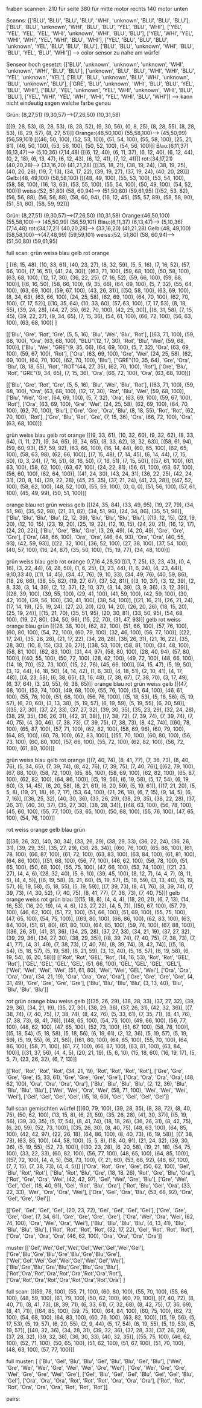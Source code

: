 fraben scannen:
210 für seite
380 für mitte
motor rechts
140
motor unten


Scanns:
[['BLU', 'BLU', 'BLU', 'BLU', 'WHI', 'unknown', 'BLU', 'BLU', 'BLU'], 
['BLU', 'BLU', 'unknown', 'WHI', 'BLU', 'BLU', 'YEL', 'BLU', 'WHI'], 
['YEL', 'YEL', 'YEL', 'YEL', 'WHI', 'unknown', 'WHI', 'BLU', 'BLU'], 
['YEL', 'WHI', 'YEL', 'WHI', 'WHI', 'YEL', 'WHI', 'BLU', 'WHI'],
 ['YEL', 'BLU', 'BLU', 'BLU', 'unknown', 'YEL', 'BLU', 'BLU', 'BLU'], 
['BLU', 'BLU', 'unknown', 'WHI', 'BLU', 'BLU', 'YEL', 'BLU', 'WHI']]
--> color sensor zu nahe am würfel

Senseor hoch gesetzt:
[['BLU', 'unknown', 'unknown', 'unknown', 'WHI', 'unknown', 'WHI', 'BLU', 'BLU'], 
['unknown', 'BLU', 'BLU', 'WHI', 'WHI', 'BLU', 'YEL', 'unknown', 'YEL'], 
['BLU', 'BLU', 'unknown', 'BLU', 'WHI', 'unknown', 'BLU', 'unknown', 'BLU'], 
['GRE', 'BLU', 'unknown', 'WHI', 'BLU', 'BLU', 'YEL', 'BLU', 'WHI'], 
['BLU', 'YEL', 'unknown', 'YEL', 'WHI', 'unknown', 'WHI', 'BLU', 'BLU'], 
['YEL', 'WHI', 'YEL', 'WHI', 'WHI', 'YEL', 'WHI', 'BLU', 'WHI']]
--> kann nicht eindeutig sagen welche farbe genau


Grün: (8,27,51) (9,30,57)-->(7,26,50) (10,31,58)

[[(9, 28, 53), (8, 28, 53), (8, 28, 52), (9, 30, 56),         (0, 8, 25),          (8, 28, 55), (8, 28, 53), (8, 29, 57), (8, 27, 51)]]
Orange:(46,50,100) (55,58,100)--> (45,50,99) (56,59,101)
[[(46, 50, 100), (52, 53, 100), (51, 54, 100), (55, 58, 100),              (25, 21, 81),        (46, 50, 100), (53, 56, 100), (50, 52, 100), (54, 56, 100)]]
Blau:(6,11,37) (6,13,47)--> (5,10,36) (7,14,48)
[[(6, 12, 40), (6, 11, 37), (6, 12, 40), (6, 12, 44),            (0, 2, 18),            (6, 13, 47), (6, 12, 43), (6, 12, 41), (7, 12, 41)]]
rot:(34,17,21) (40,20,28)--> (33,16,20) (41,21,28)
[[(35, 18, 21), (38, 19, 24), (38, 19, 25), (40, 20, 28),           (19, 7, 13),           (34, 17, 22), (39, 19, 27), (37, 19, 24), (40, 20, 28)]]
Gelb:(48, 49,100) (58,58,100)
[[(48, 49, 100), (55, 53, 100), (53, 54, 100), (58, 58, 100),          (16, 13, 63),    (53, 55, 100), (55, 54, 100), (50, 49, 100), (54, 52, 100)]]
weiss:(52, 51,80) (58, 60,94)--> (51,50,80) (59,61,95)
[[(52, 53, 82), (56, 56, 88), (56, 56, 88), (58, 60, 94),           (16, 12, 45),               (55, 57, 89), (58, 58, 90), (51, 51, 80), (58, 59, 92)]]





Grün: (8,27,51) (9,30,57)-->(7,26,50) (10,31,58)
Orange:(46,50,100) (55,58,100)--> (45,50,99) (56,59,101)
Blau:(6,11,37) (6,13,47)--> (5,10,36) (7,14,48)
rot:(34,17,21) (40,20,28)--> (33,16,20) (41,21,28)
Gelb:(48, 49,100) (58,58,100)-->(47,48,99) (59,59,101)
weiss:(52, 51,80) (58, 60,94)--> (51,50,80) (59,61,95)

full scan:
grün weiss blau gelb rot orange

[
[(6, 15, 48), (10, 33, 61), (40, 23, 27), (8, 32, 59), (5, 5, 16), (7, 16, 52), (57, 66, 100), (7, 16, 51), (41, 24, 30)], 
[(63, 71, 100), (59, 68, 100), (50, 58, 100), (63, 68, 100), (12, 17, 30), (36, 22, 25), (7, 16, 52), (59, 66, 100), (59, 68, 100)],
[(6, 16, 50), (58, 66, 100), (9, 35, 66), (64, 69, 100), (5, 7, 32), (55, 64, 100), (63, 69, 100), (59, 67, 100), (43, 26, 31)],
[(50, 58, 100), (63, 69, 100), (8, 34, 63), (63, 66, 100), (24, 25, 58), (62, 69, 100), (64, 70, 100), (62, 70, 100), (7, 17, 52)],
[(10, 35, 64), (10, 33, 60), (57, 63, 100), (7, 17, 53), (8, 18, 55), (39, 24, 28), (44, 27, 35), (62, 70, 100), (42, 25, 30)],
[(8, 31, 58), (7, 15, 45), (39, 22, 27), (9, 34, 65), (7, 15, 36), (54, 61, 100), (66, 72, 100), (56, 63, 100), (63, 68, 100)]
]


[['Blu', 'Gre', 'Rot', 'Gre', (5, 5, 16), 'Blu', 'Wei', 'Blu', 'Rot'], 
[(63, 71, 100), (59, 68, 100), 'Ora', (63, 68, 100), "BLU"(12, 17, 30), 'Rot', 'Blu', 'Wei', (59, 68, 100)],
 ['Blu', 'Wei', "GRE"(9, 35, 66), (64, 69, 100), (5, 7, 32), 'Ora', (63, 69, 100), (59, 67, 100), 'Rot'], 
 ['Ora', (63, 69, 100), 'Gre', 'Wei', (24, 25, 58), (62, 69, 100), (64, 70, 100), (62, 70, 100), 'Blu'], 
 ["GRE"(10, 35, 64), 'Gre', 'Ora', 'Blu', (8, 18, 55), 'Rot', "ROT"(44, 27, 35), (62, 70, 100), 'Rot'], 
 ['Gre', 'Blu', 'Rot', "GRE"(9, 34, 65), (7, 15, 36), 'Ora', (66, 72, 100), 'Ora', (63, 68, 100)]]


 [['Blu', 'Gre', 'Rot', 'Gre', (5, 5, 16), 'Blu', 'Wei', 'Blu', 'Rot'], 
 [(63, 71, 100), (59, 68, 100), 'Ora', (63, 68, 100), (12, 17, 30), 'Rot', 'Blu', 'Wei', (59, 68, 100)], 
 ['Blu', 'Wei', 'Gre', (64, 69, 100), (5, 7, 32), 'Ora', (63, 69, 100), (59, 67, 100), 'Rot'], 
 ['Ora', (63, 69, 100), 'Gre', 'Wei', (24, 25, 58), (62, 69, 100), (64, 70, 100), (62, 70, 100), 'Blu'], 
 ['Gre', 'Gre', 'Ora', 'Blu', (8, 18, 55), 'Rot', 'Rot', (62, 70, 100), 'Rot'], 
 ['Gre', 'Blu', 'Rot', 'Gre', (7, 15, 36), 'Ora', (66, 72, 100), 'Ora', (63, 68, 100)]]

 grün weiss blau gelb rot orange
 [[(9, 33, 61), (10, 32, 60), (9, 32, 62), (8, 33, 64), (1, 11, 27), (9, 34, 65), (9, 34, 65), (8, 33, 62), (8, 32, 63)], [(58, 61, 94), (59, 60, 93), (57, 59, 92), (63, 66, 100), (16, 14, 44), (60, 65, 100), (62, 65, 100), (58, 63, 98), (62, 66, 100)], [(7, 15, 48), (7, 14, 45), (6, 14, 44), (7, 15, 50), (0, 3, 24), (7, 16, 51), (8, 16, 50), (7, 16, 51), (7, 15, 50)], [(57, 61, 100), (61, 63, 100), (58, 62, 100), (63, 67, 100), (24, 22, 81), (56, 61, 100), (63, 67, 100), (56, 60, 100), (62, 64, 100)], [(41, 24, 30), (43, 24, 31), (36, 22, 25), (42, 24, 31), (20, 8, 14), (39, 22, 28), (45, 25, 35), (37, 21, 24), (41, 23, 28)], [(47, 52, 100), (58, 62, 100), (48, 52, 100), (55, 59, 100), (0, 0, 0), (51, 56, 100), (57, 61, 100), (45, 49, 99), (50, 51, 100)]]

 orange blau rot grün weiss gelb
 [[(24, 35, 84), (33, 49, 95), (19, 27, 79), (34, 51, 96), (35, 52, 98), (21, 31, 82), (34, 51, 96), (24, 34, 86), (35, 51, 96)],
 ['Blu', 'Blu', 'Blu', 'Blu', (2, 12, 39), 'Blu', 'Blu', 'Blu', 'Blu'], 
 [(13, 12, 15), (23, 19, 20), (12, 10, 15), (23, 19, 20), (25, 19, 22), (12, 10, 15), (24, 20, 21), (16, 12, 17), (24, 20, 22)],
 ['Blu', 'Gre', 'Blu', 'Gre', (3, 26, 49), (4, 20, 49), 'Gre', 'Gre', 'Gre'], 
 ['Ora', (48, 66, 100), 'Ora', 'Ora', (46, 64, 93), 'Ora', 'Ora', (40, 55, 93), (42, 59, 93)], 
 [(22, 32, 100), (36, 52, 100), (27, 38, 100), (37, 54, 100), (40, 57, 100), (16, 24, 87), (35, 50, 100), (15, 19, 77), (34, 48, 100)]]

 grün weiss blau gelb rot orange
 0,7,16  4,28,50
[[(1, 7, 25), (3, 23, 43), (0, 4, 16), (3, 22, 44), (4, 28, 50), (1, 6, 25), (3, 23, 44), (1, 6, 24), (4, 23, 44)], 
9,10,33  40,
[(11, 14, 45), (34, 47, 76), (9, 10, 33), (34, 49, 76), (40, 59, 86), (18, 26, 66), (38, 55, 82), (19, 27, 67), (37, 52, 81)], 
[(3, 10, 37), (3, 12, 39), (2, 8, 33), (3, 14, 39), (2, 12, 37), (2, 10, 37), (3, 14, 39), (3, 9, 36), (3, 12, 39)], 
[(28, 39, 100), (39, 55, 100), (29, 41, 100), (41, 59, 100), (42, 59, 100), (30, 42, 100), (39, 56, 100), (30, 41, 100), (38, 54, 100)], [(21, 16, 21), (26, 21, 24), (17, 14, 19), (25, 19, 24), (27, 20, 20), (20, 14, 20), (26, 20, 26), (18, 15, 20), (25, 19, 24)], 
[(15, 21, 70), (35, 51, 95), (20, 30, 81), (33, 50, 95), (54, 68, 100), (19, 27, 80), (34, 50, 96), (15, 22, 70), (31, 47, 93)]]
gelb rot weiss orange blau grün
[[(26, 38, 100), (62, 82, 100), (51, 66, 100), (57, 76, 100), (60, 80, 100), (54, 72, 100), (60, 79, 100), (32, 46, 100), (56, 77, 100)], [(22, 17, 24), (35, 28, 28), (21, 17, 22), (34, 28, 28), (36, 26, 31), (21, 16, 22), (35, 28, 30), (10, 8, 15), (33, 26, 27)], [(38, 53, 100), (58, 81, 100), (34, 48, 100), (58, 81, 100), (62, 83, 100), (31, 44, 97), (58, 80, 100), (28, 40, 94), (57, 80, 100)], [(40, 55, 100), (50, 72, 100), (28, 42, 100), (49, 72, 100), (48, 66, 100), (14, 18, 70), (52, 73, 100), (15, 22, 76), (45, 66, 100)], [(4, 15, 47), (5, 19, 50), (3, 12, 44), (4, 18, 50), (4, 14, 42), (1, 6, 30), (4, 18, 51), (2, 10, 41), (4, 17, 48)], [(4, 23, 58), (6, 38, 65), (3, 16, 48), (7, 38, 67), (7, 38, 70), (3, 17, 49), (6, 37, 64), (3, 20, 55), (6, 38, 65)]]
orange blau rot grün weiss gelb
[[(47, 68, 100), (53, 74, 100), (49, 68, 100), (55, 76, 100), (51, 64, 100), (46, 61, 100), (55, 76, 100), (51, 68, 100), (56, 76, 100)], [(5, 18, 53), (5, 18, 56), (5, 19, 57), (6, 20, 60), (3, 13, 38), (5, 19, 57), (6, 19, 59), (5, 19, 55), (6, 20, 58)], 
[(35, 27, 30), (37, 27, 33), (37, 27, 32), (39, 30, 35), (35, 23, 29), (32, 24, 28), (38, 29, 35), (36, 26, 31), (42, 31, 38)], 
[(7, 38, 72), (7, 39, 74), (7, 39, 74), (7, 40, 75), (4, 30, 46), (7, 38, 73), (7, 39, 75), (7, 38, 73), (8, 42, 74)], 
[(60, 78, 100), (65, 87, 100), (57, 71, 100), (62, 82, 100), (58, 69, 96), (60, 79, 100), (64, 85, 100), (60, 78, 100), (62, 83, 100)], [(55, 70, 100), (60, 80, 100), (56, 73, 100), (60, 80, 100), (57, 66, 100), (55, 72, 100), (62, 82, 100), (56, 72, 100), (61, 80, 100)]]

grün weiss blau gelb rot orange
[[(7, 40, 74), (8, 41, 77), (7, 36, 73), (8, 40, 76), (5, 34, 65), (7, 39, 74), (8, 42, 76), (7, 39, 75), (7, 40, 76)], 
[(62, 79, 100), (67, 88, 100), (58, 72, 100), (65, 85, 100), (58, 69, 100), (62, 82, 100), (65, 87, 100), (62, 82, 100), (64, 86, 100)], 
[(5, 19, 56), (6, 19, 58), (5, 17, 54), (6, 19, 60), (3, 14, 45), (6, 20, 58), (6, 21, 61), (6, 20, 59), (5, 19, 61)], 
[(17, 21, 20), (5, 5, 8), (19, 21, 18), (6, 7, 17), (53, 64, 100), (21, 26, 18), (6, 7, 15), (9, 14, 5), (6, 7, 16)], 
[(36, 25, 32), (40, 30, 36), (33, 26, 29), (38, 29, 35), (38, 22, 28), (37, 26, 31), (40, 30, 37), (35, 27, 30), (38, 28, 34)], 
[(48, 63, 100), (56, 78, 100), (45, 60, 100), (55, 77, 100), (53, 65, 100), (50, 68, 100), (55, 76, 100), (47, 65, 100), (54, 76, 100)]]

rot weiss orange gelb blau grün

[[(36, 26, 32), (40, 30, 34), (33, 26, 29), (38, 29, 33), (36, 22, 24), (36, 26, 31), (39, 29, 35), (35, 27, 29), (38, 28, 34)], 
[(60, 76, 100), (65, 86, 100), (61, 78, 100), (66, 87, 100), (61, 72, 100), (63, 83, 100), (63, 84, 100), (61, 81, 100), (64, 86, 100)], 
[(51, 68, 100), (56, 77, 100), (46, 62, 100), (56, 78, 100), (51, 65, 100), (50, 68, 100), (55, 75, 100), (47, 66, 100), (53, 74, 100)], 
[(21, 23, 27), (4, 4, 6), (28, 32, 40), (5, 6, 10), (39, 45, 100), (8, 12, 7), (4, 4, 7), (8, 11, 5), (4, 4, 5)], 
[(6, 19, 58), (6, 21, 60), (5, 19, 57), (5, 18, 59), (3, 13, 40), (5, 19, 57), (6, 19, 58), (5, 18, 55), (5, 19, 59)], 
[(7, 39, 73), (8, 41, 76), (8, 39, 74), (7, 39, 73), (4, 30, 52), (7, 40, 75), (8, 41, 77), (7, 38, 73), (7, 40, 75)]]
gelb orange weiss rot grün blau
[[(15, 18, 8), (4, 4, 4), (18, 20, 21), (6, 7, 13), (14, 16, 53), (16, 20, 19), (4, 4, 6), (23, 27, 22), (4, 5, 7)], 
[(50, 67, 100), (57, 79, 100), (46, 62, 100), (51, 72, 100), (51, 66, 100), (51, 69, 100), (55, 75, 100), (47, 65, 100), (54, 75, 100)], [(63, 80, 100), (66, 86, 100), (62, 83, 100), (63, 84, 100), (51, 61, 80), (61, 80, 100), (64, 85, 100), (59, 74, 100), (67, 88, 100)], [(36, 26, 31), (41, 31, 36), (34, 25, 28), (37, 27, 33), (34, 21, 19), (37, 27, 32), (39, 29, 36), (34, 27, 30), (38, 29, 35)], 
[(8, 39, 74), (7, 40, 75), (7, 38, 73), (7, 41, 77), (4, 31, 49), (7, 38, 73), (7, 40, 76), (8, 39, 74), (8, 42, 74)], 
[(5, 18, 54), (5, 18, 57), (5, 19, 58), (6, 21, 59), (3, 13, 40), (5, 18, 57), (6, 19, 58), (6, 19, 54), (6, 20, 58)]]
[['Rot', 'Rot', 'GEL', 'Rot', (14, 16, 53), 'Rot', 'Rot', 'GEL', 'Rot'], 
['GEL', 'GEL', 'GEL', 'GEL', (51, 66, 100), 'GEL', 'GEL', 'GEL', 'GEL'], 
['Wei', 'Wei', 'Wei', 'Wei', (51, 61, 80), 'Wei', 'Wei', 'GEL', 'Wei'], 
['Ora', 'Ora', 'Ora', 'Ora', (34, 21, 19), 'Ora', 'Ora', 'Ora', 'Ora'], 
['Gre', 'Gre', 'Gre', 'Gre', (4, 31, 49), 'Gre', 'Gre', 'Gre', 'Gre'], 
['Blu', 'Blu', 'Blu', 'Blu', (3, 13, 40), 'Blu', 'Blu', 'Blu', 'Blu']]

rot grün orange blau weiss gelb
[[(35, 26, 29), (38, 28, 33), (37, 27, 32), (39, 29, 36), (34, 21, 19), (35, 27, 30), (38, 29, 36), (37, 26, 31), (42, 32, 36)],
[(7, 38, 74), (7, 40, 75), (7, 38, 74), (8, 42, 76), (5, 33, 61), (7, 35, 71), (8, 41, 76), (7, 38, 73), (8, 41, 76)], 
[(48, 65, 100), (54, 75, 100), (49, 66, 100), (56, 77, 100), (48, 62, 100), (47, 65, 100), (52, 73, 100), (51, 67, 100), (58, 78, 100)], [(5, 18, 54), (5, 18, 58), (5, 18, 56), (6, 19, 61), (2, 12, 36), (5, 19, 57), (5, 19, 59), (5, 19, 55), (6, 21, 56)], 
[(61, 80, 100), (64, 85, 100), (55, 70, 100), (64, 86, 100), (58, 71, 100), (61, 77, 100), (66, 87, 100), (63, 81, 100), (63, 84, 100)], [(31, 37, 56), (4, 4, 5), (20, 21, 19), (5, 6, 10), (15, 18, 60), (16, 19, 17), (5, 5, 7), (23, 26, 32), (6, 7, 13)]]

[['Rot', 'Rot', 'Rot', 'Rot', (34, 21, 19), 'Rot', 'Rot', 'Rot', 'Rot'], 
['Gre', 'Gre', 'Gre', 'Gre', (5, 33, 61), 'Gre', 'Gre', 'Gre', 'Gre'], 
['Ora', 'Ora', 'Ora', 'Ora', (48, 62, 100), 'Ora', 'Ora', 'Ora', 'Ora'], 
['Blu', 'Blu', 'Blu', 'Blu', (2, 12, 36), 'Blu', 'Blu', 'Blu', 'Blu'], 
['Wei', 'Wei', 'Ora', 'Wei', (58, 71, 100), 'Wei', 'Wei', 'Wei', 'Wei'], 
['Gel', 'Gel', 'Gel', 'Gel', (15, 18, 60), 'Gel', 'Gel', 'Gel', 'Gel']]


full scan gemischten würfel
[[(60, 79, 100), (39, 28, 35), (8, 38, 72), (8, 40, 75), (50, 62, 100), (13, 15, 8), (6, 21, 59), (35, 26, 28), (41, 30, 37)], [(5, 19, 56), (39, 30, 35), (5, 17, 54), (8, 41, 74), (18, 18, 26), (36, 26, 31), (8, 42, 75), (6, 20, 59), (52, 73, 100)], [(35, 26, 30), (8, 40, 75), (48, 63, 100), (64, 85, 100), (42, 42, 97), (22, 26, 18), (64, 86, 100), (8, 40, 73), (6, 19, 58)], [(7, 38, 73), (63, 85, 100), (44, 58, 100), (5, 5, 8), (18, 40, 91), (21, 24, 32), (39, 30, 36), (5, 19, 55), (52, 73, 100)], [(30, 23, 28), (6, 20, 58), (19, 21, 18), (54, 75, 100), (33, 22, 33), (60, 82, 100), (56, 77, 100), (48, 65, 100), (64, 85, 100)], [(57, 72, 100), (4, 4, 5), (58, 73, 100), (7, 21, 60), (53, 68, 92), (48, 67, 100), (7, 7, 15), (7, 38, 73), (4, 4, 5)]]
[['Ora', 'Rot', 'Gre', 'Gre', (50, 62, 100), 'Gel', 'Blu', 'Rot', 'Rot'], 
['Blu', 'Rot', 'Blu', 'Gre', (18, 18, 26), 'Rot', 'Gre', 'Blu', 'Ora'],
['Rot', 'Gre', 'Ora', 'Wei', (42, 42, 97), 'Gel', 'Wei', 'Gre', 'Blu'], 
['Gre', 'Wei', 'Gel', 'Gel', (18, 40, 91), 'Gel', 'Rot', 'Blu', 'Ora'], 
['Rot', 'Blu', 'Gel', 'Ora', (33, 22, 33), 'Wei', 'Ora', 'Ora', 'Wei'], 
['Ora', 'Gel', 'Ora', 'Blu', (53, 68, 92), 'Ora', 'Gel', 'Gre', 'Gel']]



[['Gel', 'Gel', 'Gel', 'Gel', (20, 23, 72), 'Gel', 'Gel', 'Gel', 'Gel'], 
['Gre', 'Gre', 'Gre', 'Gre', (7, 34, 61), 'Gre', 'Gre', 'Gre', 'Gre'], 
['Ora', 'Wei', 'Ora', 'Wei', (62, 74, 100), 'Ora', 'Wei', 'Ora', 'Wei'], 
['Blu', 'Blu', 'Blu', 'Blu', (4, 13, 41), 'Blu', 'Blu', 'Blu', 'Blu'], 
['Rot', 'Rot', 'Rot', 'Rot', (32, 17, 22), 'Gel', 'Rot', 'Rot', 'Rot'], 
['Ora', 'Ora', 'Ora', 'Ora', (46, 62, 100), 'Ora', 'Ora', 'Ora', 'Ora']]

muster
[['Gel','Wei','Gel','Wei','Gel','Wei','Gel','Wei','Gel'],
['Gre','Blu','Gre','Blu','Gre','Blu','Gre','Blu','Gre'],
['Wei','Gel','Wei','Gel','Wei','Gel','Wei','Gel','Wei'],
['Blu','Gre','Blu','Gre','Blu','Gre','Blu','Gre','Blu'],
['Rot','Ora','Rot','Ora','Rot','Ora','Rot','Ora','Rot'],
['Ora','Rot','Ora','Rot','Ora','Rot','Ora','Rot','Ora']
]


full scan:
[[(59, 78, 100), (55, 71, 100), (60, 80, 100), (55, 70, 100), (55, 66, 100), (48, 59, 100), (61, 79, 100), (50, 62, 100), (60, 79, 100)],
[(7, 40, 72), (8, 40, 71), (8, 41, 73), (8, 39, 71), (6, 33, 61), (7, 32, 68), (8, 42, 75), (7, 36, 69), (8, 41, 71)], 
[(64, 85, 100), (59, 75, 100), (64, 84, 100), (60, 75, 100), (62, 73, 100), (54, 68, 100), (64, 83, 100), (60, 76, 100), (63, 82, 100)],
[(5, 19, 56), (5, 17, 53), (5, 19, 57), (6, 20, 55), (2, 9, 44), (5, 17, 54), (6, 19, 55), (5, 19, 53), (5, 19, 57)],
[(40, 32, 36), (34, 28, 31), (39, 32, 36), (37, 28, 33), (37, 26, 29), (37, 28, 32), (39, 32, 36), (36, 30, 33), (40, 32, 35)],
[(55, 75, 100), (46, 62, 100), (52, 71, 100), (50, 65, 100), (51, 62, 100), (51, 67, 100), (51, 70, 100), (48, 63, 100), (57, 77, 100)]]


full muster:
[
['Blu', 'Gel', 'Blu', 'Blu', 'Gel', 'Blu', 'Blu', 'Gel', 'Blu'], 
['Wei', 'Gre', 'Wei', 'Wei', 'Gre', 'Wei', 'Wei', 'Gre', 'Wei'], 
['Gre', 'Wei', 'Gre', 'Gre', 'Wei', 'Gre', 'Gre', 'Wei', 'Gre'], 
['Gel', 'Blu', 'Gel', 'Gel', 'Blu', 'Gel', 'Gel', 'Blu', 'Gel'], 
['Ora', 'Ora', 'Ora', 'Rot', 'Rot', 'Rot', 'Ora', 'Ora', 'Ora'], 
['Rot', 'Rot', 'Rot', 'Ora', 'Ora', 'Ora', 'Rot', 'Rot', 'Rot']]


pairs:
